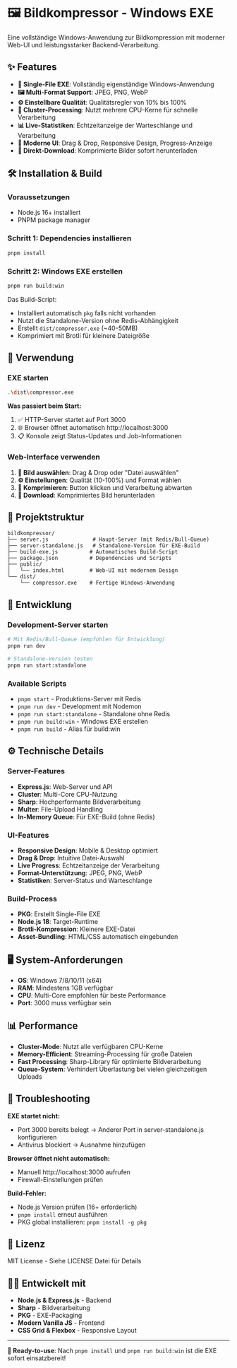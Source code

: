 # 🖼️ Bildkompressor - Windows EXE

Eine vollständige Windows-Anwendung zur Bildkompression mit moderner Web-UI und leistungsstarker Backend-Verarbeitung.

## ✨ Features

- **🚀 Single-File EXE**: Vollständig eigenständige Windows-Anwendung
- **🖼️ Multi-Format Support**: JPEG, PNG, WebP
- **⚙️ Einstellbare Qualität**: Qualitätsregler von 10% bis 100%
- **🔄 Cluster-Processing**: Nutzt mehrere CPU-Kerne für schnelle Verarbeitung
- **📊 Live-Statistiken**: Echtzeitanzeige der Warteschlange und Verarbeitung
- **🎨 Moderne UI**: Drag & Drop, Responsive Design, Progress-Anzeige
- **💾 Direkt-Download**: Komprimierte Bilder sofort herunterladen

## 🛠️ Installation & Build

### Voraussetzungen
- Node.js 16+ installiert
- PNPM package manager

### Schritt 1: Dependencies installieren
```bash
pnpm install
```

### Schritt 2: Windows EXE erstellen
```bash
pnpm run build:win
```

Das Build-Script:
- Installiert automatisch `pkg` falls nicht vorhanden
- Nutzt die Standalone-Version ohne Redis-Abhängigkeit
- Erstellt `dist/compressor.exe` (~40-50MB)
- Komprimiert mit Brotli für kleinere Dateigröße

## 🚀 Verwendung

### EXE starten
```bash
.\dist\compressor.exe
```

**Was passiert beim Start:**
1. ✅ HTTP-Server startet auf Port 3000
2. 🌐 Browser öffnet automatisch http://localhost:3000
3. 📋 Konsole zeigt Status-Updates und Job-Informationen

### Web-Interface verwenden

1. **📁 Bild auswählen**: Drag & Drop oder "Datei auswählen"
2. **⚙️ Einstellungen**: Qualität (10-100%) und Format wählen
3. **🚀 Komprimieren**: Button klicken und Verarbeitung abwarten
4. **💾 Download**: Komprimiertes Bild herunterladen

## 📁 Projektstruktur

```
bildkompressor/
├── server.js              # Haupt-Server (mit Redis/Bull-Queue)
├── server-standalone.js   # Standalone-Version für EXE-Build
├── build-exe.js          # Automatisches Build-Script
├── package.json          # Dependencies und Scripts
├── public/
│   └── index.html        # Web-UI mit modernem Design
└── dist/
    └── compressor.exe    # Fertige Windows-Anwendung
```

## 🔧 Entwicklung

### Development-Server starten
```bash
# Mit Redis/Bull-Queue (empfohlen für Entwicklung)
pnpm run dev

# Standalone-Version testen
pnpm run start:standalone
```

### Available Scripts
- `pnpm start` - Produktions-Server mit Redis
- `pnpm run dev` - Development mit Nodemon
- `pnpm run start:standalone` - Standalone ohne Redis
- `pnpm run build:win` - Windows EXE erstellen
- `pnpm run build` - Alias für build:win

## ⚙️ Technische Details

### Server-Features
- **Express.js**: Web-Server und API
- **Cluster**: Multi-Core CPU-Nutzung
- **Sharp**: Hochperformante Bildverarbeitung
- **Multer**: File-Upload Handling
- **In-Memory Queue**: Für EXE-Build (ohne Redis)

### UI-Features
- **Responsive Design**: Mobile & Desktop optimiert
- **Drag & Drop**: Intuitive Datei-Auswahl
- **Live Progress**: Echtzeitanzeige der Verarbeitung
- **Format-Unterstützung**: JPEG, PNG, WebP
- **Statistiken**: Server-Status und Warteschlange

### Build-Process
- **PKG**: Erstellt Single-File EXE
- **Node.js 18**: Target-Runtime
- **Brotli-Kompression**: Kleinere EXE-Datei
- **Asset-Bundling**: HTML/CSS automatisch eingebunden

## 🖥️ System-Anforderungen

- **OS**: Windows 7/8/10/11 (x64)
- **RAM**: Mindestens 1GB verfügbar
- **CPU**: Multi-Core empfohlen für beste Performance
- **Port**: 3000 muss verfügbar sein

## 📊 Performance

- **Cluster-Mode**: Nutzt alle verfügbaren CPU-Kerne
- **Memory-Efficient**: Streaming-Processing für große Dateien
- **Fast Processing**: Sharp-Library für optimierte Bildverarbeitung
- **Queue-System**: Verhindert Überlastung bei vielen gleichzeitigen Uploads

## 🐛 Troubleshooting

**EXE startet nicht:**
- Port 3000 bereits belegt → Anderer Port in server-standalone.js konfigurieren
- Antivirus blockiert → Ausnahme hinzufügen

**Browser öffnet nicht automatisch:**
- Manuell http://localhost:3000 aufrufen
- Firewall-Einstellungen prüfen

**Build-Fehler:**
- Node.js Version prüfen (16+ erforderlich)
- `pnpm install` erneut ausführen
- PKG global installieren: `pnpm install -g pkg`

## 📄 Lizenz

MIT License - Siehe LICENSE Datei für Details

## 👨‍💻 Entwickelt mit

- **Node.js & Express.js** - Backend
- **Sharp** - Bildverarbeitung
- **PKG** - EXE-Packaging
- **Modern Vanilla JS** - Frontend
- **CSS Grid & Flexbox** - Responsive Layout

---

**🎯 Ready-to-use**: Nach `pnpm install` und `pnpm run build:win` ist die EXE sofort einsatzbereit!